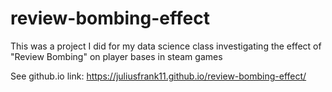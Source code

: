 # review-bombing-effect
This was a project I did for my data science class investigating the effect of "Review Bombing" on player bases in steam games

See github.io link: https://juliusfrank11.github.io/review-bombing-effect/
